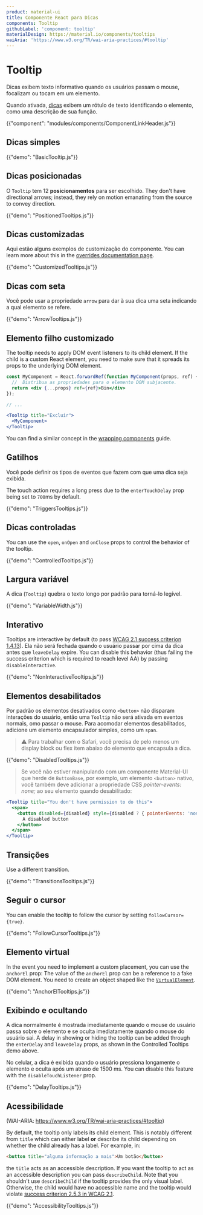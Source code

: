 ```yaml
---
product: material-ui
title: Componente React para Dicas
components: Tooltip
githubLabel: 'component: tooltip'
materialDesign: https://material.io/components/tooltips
waiAria: 'https://www.w3.org/TR/wai-aria-practices/#tooltip'
---
```


# Tooltip

<p class="description">Dicas exibem texto informativo quando os usuários passam o mouse, focalizam ou tocam em um elemento.</p>

Quando ativada, [dicas](https://material.io/design/components/tooltips.html) exibem um rótulo de texto identificando o elemento, como uma descrição de sua função.

{{"component": "modules/components/ComponentLinkHeader.js"}}

## Dicas simples

{{"demo": "BasicTooltip.js"}}

## Dicas posicionadas

O `Tooltip` tem 12 **posicionamentos** para ser escolhido. They don't have directional arrows; instead, they rely on motion emanating from the source to convey direction.

{{"demo": "PositionedTooltips.js"}}

## Dicas customizadas

Aqui estão alguns exemplos de customização do componente. You can learn more about this in the [overrides documentation page](/material-ui/customization/how-to-customize/).

{{"demo": "CustomizedTooltips.js"}}

## Dicas com seta

Você pode usar a propriedade `arrow` para dar à sua dica uma seta indicando a qual elemento se refere.

{{"demo": "ArrowTooltips.js"}}

## Elemento filho customizado

The tooltip needs to apply DOM event listeners to its child element. If the child is a custom React element, you need to make sure that it spreads its props to the underlying DOM element.

```jsx
const MyComponent = React.forwardRef(function MyComponent(props, ref) {
  //  Distribua as propriedades para o elemento DOM subjacente.
  return <div {...props} ref={ref}>Bin</div>
});

// ...

<Tooltip title="Excluir">
  <MyComponent>
</Tooltip>
```

You can find a similar concept in the [wrapping components](/material-ui/guides/composition/#wrapping-components) guide.

## Gatilhos

Você pode definir os tipos de eventos que fazem com que uma dica seja exibida.

The touch action requires a long press due to the `enterTouchDelay` prop being set to `700`ms by default.

{{"demo": "TriggersTooltips.js"}}

## Dicas controladas

You can use the `open`, `onOpen` and `onClose` props to control the behavior of the tooltip.

{{"demo": "ControlledTooltips.js"}}

## Largura variável

A dica (`Tooltip`) quebra o texto longo por padrão para torná-lo legível.

{{"demo": "VariableWidth.js"}}

## Interativo

Tooltips are interactive by default (to pass [WCAG 2.1 success criterion 1.4.13](https://www.w3.org/TR/WCAG21/#content-on-hover-or-focus)). Ela não será fechada quando o usuário passar por cima da dica antes que `leaveDelay` expire. You can disable this behavior (thus failing the success criterion which is required to reach level AA) by passing `disableInteractive`.

{{"demo": "NonInteractiveTooltips.js"}}

## Elementos desabilitados

Por padrão os elementos desativados como `<button>` não disparam interações do usuário, então uma `Tooltip` não será ativada em eventos normais, omo passar o mouse. Para acomodar elementos desabilitados, adicione um elemento encapsulador simples, como um `span`.

> ⚠️ Para trabalhar com o Safari, você precisa de pelo menos um display block ou flex item abaixo do elemento que encapsula a dica.

{{"demo": "DisabledTooltips.js"}}

> Se você não estiver manipulando com um componente Material-UI que herde de `ButtonBase`, por exemplo, um elemento `<button>` nativo, você também deve adicionar a propriedade CSS _pointer-events: none;_ ao seu elemento quando desabilitado:

```jsx
<Tooltip title="You don't have permission to do this">
  <span>
    <button disabled={disabled} style={disabled ? { pointerEvents: 'none' } : {}}>
      A disabled button
    </button>
  </span>
</Tooltip>
```

## Transições

Use a different transition.

{{"demo": "TransitionsTooltips.js"}}

## Seguir o cursor

You can enable the tooltip to follow the cursor by setting `followCursor={true}`.

{{"demo": "FollowCursorTooltips.js"}}

## Elemento virtual

In the event you need to implement a custom placement, you can use the `anchorEl` prop: The value of the `anchorEl` prop can be a reference to a fake DOM element. You need to create an object shaped like the [`VirtualElement`](https://popper.js.org/docs/v2/virtual-elements/).

{{"demo": "AnchorElTooltips.js"}}

## Exibindo e ocultando

A dica normalmente é mostrada imediatamente quando o mouse do usuário passa sobre o elemento e se oculta imediatamente quando o mouse do usuário sai. A delay in showing or hiding the tooltip can be added through the `enterDelay` and `leaveDelay` props, as shown in the Controlled Tooltips demo above.

No celular, a dica é exibida quando o usuário pressiona longamente o elemento e oculta após um atraso de 1500 ms. You can disable this feature with the `disableTouchListener` prop.

{{"demo": "DelayTooltips.js"}}

## Acessibilidade

(WAI-ARIA: https://www.w3.org/TR/wai-aria-practices/#tooltip)

By default, the tooltip only labels its child element. This is notably different from `title` which can either label **or** describe its child depending on whether the child already has a label. For example, in:

```html
<button title="alguma informação a mais">Um botão</button>
```

the `title` acts as an accessible description. If you want the tooltip to act as an accessible description you can pass `describeChild`. Note that you shouldn't use `describeChild` if the tooltip provides the only visual label. Otherwise, the child would have no accessible name and the tooltip would violate [success criterion 2.5.3 in WCAG 2.1](https://www.w3.org/WAI/WCAG21/Understanding/label-in-name.html).

{{"demo": "AccessibilityTooltips.js"}}
